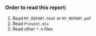### Order to read this report:
1. Read `MY_REPORT.html` or `MY_REPORT.pdf` 
2. Read `Present.mlx`
3. Read other `*.m` files
